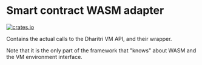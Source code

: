 # Smart contract WASM adapter

[![crates.io](https://img.shields.io/crates/v/dharitri-sc-wasm-adapter.svg)](https://crates.io/crates/dharitri-sc-wasm-adapter)

Contains the actual calls to the Dharitri VM API, and their wrapper.

Note that it is the only part of the framework that "knows" about WASM and the VM environment interface.
